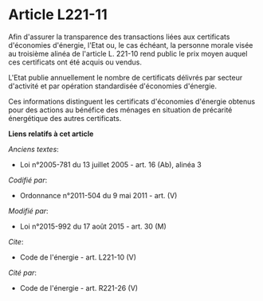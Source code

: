 # Article L221-11

Afin d'assurer la transparence des transactions liées aux certificats d'économies d'énergie, l'Etat ou, le cas échéant, la
personne morale visée au troisième alinéa de l'article L. 221-10 rend public le prix moyen auquel ces certificats ont été
acquis ou vendus.

L'Etat publie annuellement le nombre de certificats délivrés par secteur d'activité et par opération standardisée d'économies
d'énergie. 

Ces informations distinguent les certificats d'économies d'énergie obtenus pour des actions au bénéfice des ménages en
situation de précarité énergétique des autres certificats.

**Liens relatifs à cet article**

_Anciens textes_:

  - Loi n°2005-781 du 13 juillet 2005 - art. 16 (Ab), alinéa 3

_Codifié par_:

  - Ordonnance n°2011-504 du 9 mai 2011 - art. (V)

_Modifié par_:

  - Loi n°2015-992 du 17 août 2015 - art. 30 (M)

_Cite_:

  - Code de l'énergie - art. L221-10 (V)

_Cité par_:

  - Code de l'énergie - art. R221-26 (V)
